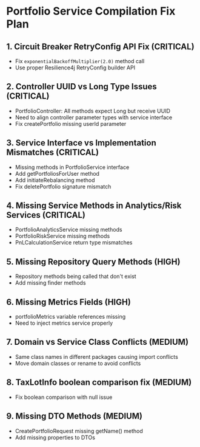 # Portfolio Service Compilation Fix Plan

## 1. Circuit Breaker RetryConfig API Fix (CRITICAL)
- Fix `exponentialBackoffMultiplier(2.0)` method call
- Use proper Resilience4j RetryConfig builder API

## 2. Controller UUID vs Long Type Issues (CRITICAL)
- PortfolioController: All methods expect Long but receive UUID
- Need to align controller parameter types with service interface
- Fix createPortfolio missing userId parameter

## 3. Service Interface vs Implementation Mismatches (CRITICAL)
- Missing methods in PortfolioService interface
- Add getPortfoliosForUser method
- Add initiateRebalancing method
- Fix deletePortfolio signature mismatch

## 4. Missing Service Methods in Analytics/Risk Services (CRITICAL)
- PortfolioAnalyticsService missing methods
- PortfolioRiskService missing methods
- PnLCalculationService return type mismatches

## 5. Missing Repository Query Methods (HIGH)
- Repository methods being called that don't exist
- Add missing finder methods

## 6. Missing Metrics Fields (HIGH)
- portfolioMetrics variable references missing
- Need to inject metrics service properly

## 7. Domain vs Service Class Conflicts (MEDIUM)
- Same class names in different packages causing import conflicts
- Move domain classes or rename to avoid conflicts

## 8. TaxLotInfo boolean comparison fix (MEDIUM)
- Fix boolean comparison with null issue

## 9. Missing DTO Methods (MEDIUM)
- CreatePortfolioRequest missing getName() method
- Add missing properties to DTOs